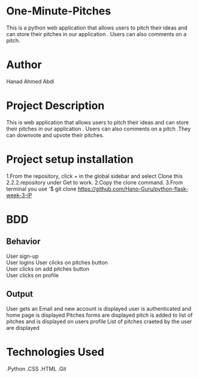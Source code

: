 # One-Minute-Pitches
This is a python web application that allows users to pitch their ideas and can store their pitches in our application . Users can also comments on a pitch.
# Author
Hanad Ahmed Abdi
# Project Description
This is web application that allows users to pitch their ideas and can store their pitches in our application . Users can also comments on a pitch .They can downvote and upvote their pitches.
# Project setup installation
1.From the repository, click + in the global sidebar and select Clone this 2.2.2.repository under Get to work.
2.Copy the clone command.
3.From terminal you use '$ git clone https://github.com/Hano-Guru/python-flask-week-3-IP

# BDD

## Behavior	
User sign-up	
User logins	
User clicks on pitches button	
User clicks on add pitches button	
User clicks on profile

## Output
User gets an Email and new account is displayed
user is authenticated and home page is displayed
Pitches forms are displayed
pitch is added to list of pitches and is displayed on users profile
List of pitches craeted by the user are displayed

# Technologies Used
.Python
.CSS
.HTML
.Git